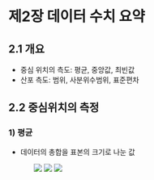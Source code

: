 # 제2장 데이터 수치 요약

## 2.1 개요

- 중심 위치의 측도: 평균, 중앙값, 최빈값
- 산포 측도: 범위, 사분위수범위, 표준편차

## 2.2 중심위치의 측정

### 1) 평균

- 데이터의 총합을 표본의 크기로 나눈 값
<img src="https://latex.codecogs.com/svg.latex?\Large&space;\bar{x}=\frac{\displaystyle\sum_{i=1}^{n}x_{i}}{n}" style="margin-left: 50px" />




<img src="https://latex.codecogs.com/svg.latex?\Large&space;x=\frac{-b\pm\sqrt{b^2-4ac}}{2a}" />  
<img src="https://latex.codecogs.com/svg.latex?\lim_{x\to0}f(x)=8" />
